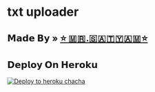 # txt uploader

## 𝗠𝗮𝗱𝗲 𝗕𝘆 » [⭐ 🇲 🇷 .🇸 🇦 🇹 🇾 🇦 🇲 ⭐](https://telegram.me/official_satyam01) 

 
## 𝗗𝗲𝗽𝗹𝗼𝘆 𝗢𝗻 𝗛𝗲𝗿𝗼𝗸𝘂




[![Deploy to heroku chacha](https://www.herokucdn.com/deploy/button.svg)](https://dashboard.heroku.com/new?template=https://github.com/sumit10869/Txtdlll)
